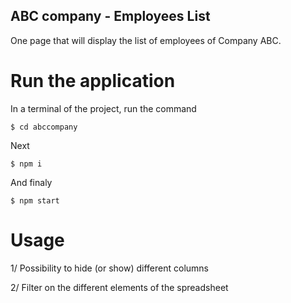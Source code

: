 ## ABC company - Employees List
One page that will display the list of employees of Company ABC.

# Run the application

In a terminal of the project, run the command
```console
$ cd abccompany
```

Next
```console
$ npm i
```

And finaly
```console
$ npm start
```

# Usage
1/ Possibility to hide (or show) different columns 

2/ Filter on the different elements of the spreadsheet